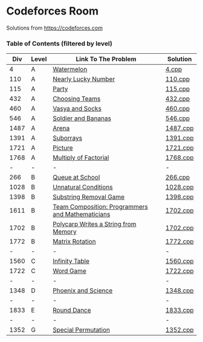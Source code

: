 # Codeforces Room

Solutions from https://codeforces.com

### **Table of Contents (filtered by level)**
Div|Level|Link To The Problem|Solution|
-|-|-|-|
4|A|[Watermelon](https://codeforces.com/problemset/problem/4/A)|[4.cpp](https://github.com/myvsky/competitive-programming/blob/master/Codeforces/A/4.cpp)|
110|A|[Nearly Lucky Number](https://codeforces.com/problemset/problem/110/A)|[110.cpp](https://github.com/myvsky/competitive-programming/blob/master/Codeforces/A/110.cpp)|
115|A|[Party](https://codeforces.com/problemset/problem/115/A)|[115.cpp](https://github.com/myvsky/competitive-programming/blob/master/Codeforces/A/115.cpp)|
432|A|[Choosing Teams](https://codeforces.com/problemset/problem/432/A)|[432.cpp](https://github.com/myvsky/competitive-programming/blob/master/Codeforces/A/432.cpp)|
460|A|[Vasya and Socks](https://codeforces.com/problemset/problem/460/A)|[460.cpp](https://github.com/myvsky/competitive-programming/blob/master/Codeforces/A/460.cpp)|
546|A|[Soldier and Bananas](https://codeforces.com/problemset/problem/460/A)|[546.cpp](https://github.com/myvsky/competitive-programming/blob/master/Codeforces/A/546.cpp)|
1487|A|[Arena](https://codeforces.com/problemset/problem/1487/A)|[1487.cpp](https://github.com/myvsky/competitive-programming/blob/master/Codeforces/A/1487.cpp)|
1391|A|[Suborrays](https://codeforces.com/problemset/problem/1391/A)|[1391.cpp](https://github.com/myvsky/competitive-programming/blob/master/Codeforces/A/1391.cpp)|
1721|A|[Picture](https://codeforces.com/problemset/problem/1721/A)|[1721.cpp](https://github.com/myvsky/competitive-programming/blob/master/Codeforces/A/1721.cpp)|
1768|A|[Multiply of Factorial](https://codeforces.com/problemset/problem/1768/A)|[1768.cpp](https://github.com/myvsky/competitive-programming/blob/master/Codeforces/A/1768.cpp)|
-|-|-|-
266|B|[Queue at School](https://codeforces.com/problemset/problem/266/B)|[266.cpp](https://github.com/myvsky/competitive-programming/blob/master/Codeforces/B/266.cpp)|
1028|B|[Unnatural Conditions](https://codeforces.com/problemset/problem/1028/B)|[1028.cpp](https://github.com/myvsky/competitive-programming/blob/master/Codeforces/B/1028.cpp)|
1398|B|[Substring Removal Game](https://codeforces.com/problemset/problem/1398/B)|[1398.cpp](https://github.com/myvsky/competitive-programming/blob/master/Codeforces/B/1398.cpp)|
1611|B|[Team Composition: Programmers and Mathematicians](https://codeforces.com/problemset/problem/1611/B)|[1702.cpp](https://github.com/myvsky/competitive-programming/blob/master/Codeforces/B/1611.cpp)|
1702|B|[Polycarp Writes a String from Memory](https://codeforces.com/problemset/problem/1702/B)|[1702.cpp](https://github.com/myvsky/competitive-programming/blob/master/Codeforces/B/1702.cpp)|
1772|B|[Matrix Rotation](https://codeforces.com/problemset/problem/1772/B)|[1772.cpp](https://github.com/myvsky/competitive-programming/blob/master/Codeforces/1772.cpp)|
-|-|-|-
1560|C|[Infinity Table](https://codeforces.com/problemset/problem/1560/C)|[1560.cpp](https://github.com/myvsky/competitive-programming/blob/master/Codeforces/C/1560.cpp)|
1722|C|[Word Game](https://codeforces.com/problemset/problem/1722/C)|[1722.cpp](https://github.com/myvsky/competitive-programming/blob/master/Codeforces/C/1722.cpp)|
-|-|-|-
1348|D|[Phoenix and Science](https://codeforces.com/contest/1348/problem/D)|[1348.cpp](https://github.com/myvsky/competitive-programming/blob/master/Codeforces/D/1348.cpp)
-|-|-|-
1833|E|[Round Dance](https://codeforces.com/problemset/problem/1833/E)|[1833.cpp](https://github.com/myvsky/competitive-programming/blob/master/Codeforces/E/1833.cpp)|
-|-|-|-
1352|G|[Special Permutation](https://codeforces.com/problemset/problem/1352/G)|[1352.cpp](https://github.com/myvsky/competitive-programming/blob/master/Codeforces/G/1352.cpp)